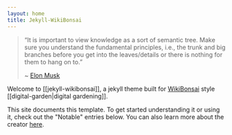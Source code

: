 ```yaml
---
layout: home
title: Jekyll-WikiBonsai
---
```


> “It is important to view knowledge as a sort of semantic tree. Make sure you understand the fundamental principles, i.e., the trunk and big branches before you get into the leaves/details or there is nothing for them to hang on to.”
> 
> ~ [Elon Musk](https://www.reddit.com/r/IAmA/comments/2rgsan/comment/cnfre0a/?utm_source=share&utm_medium=web2x&context=3)

Welcome to [[jekyll-wikibonsai]], a jekyll theme built for [WikiBonsai](https://github.com/wikibonsai/wikibonsai) style [[digital-garden|digital gardening]].

This site documents this template. To get started understanding it or using it, check out the "Notable" entries below. You can also learn more about the creator [here](https://manunam.me).

